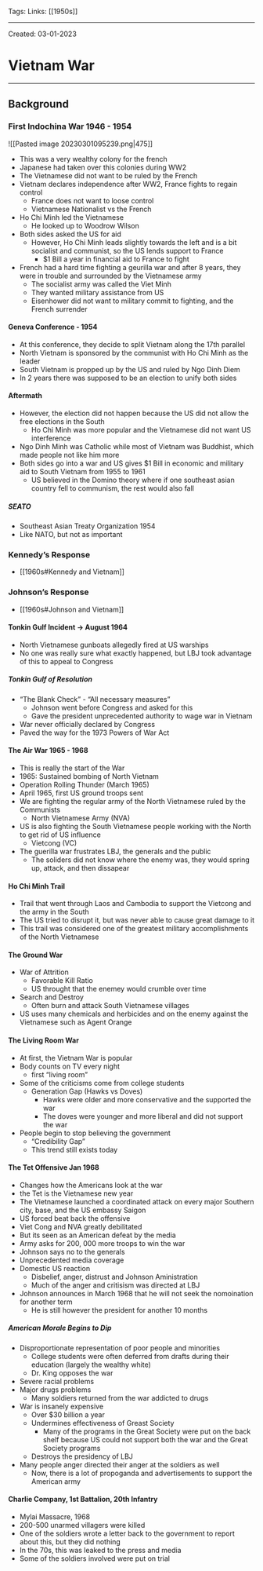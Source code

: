 Tags:
Links: [[1950s]]

---
Created: 03-01-2023
# Vietnam War
---

## Background
### First Indochina War 1946 - 1954
![[Pasted image 20230301095239.png|475]]
- This was a very wealthy colony for the french
- Japanese had taken over this colonies during WW2
- The Vietnamese did not want to be ruled by the French
- Vietnam declares independence after WW2, France fights to regain control
	- France does not want to loose control
	- Vietnamese Nationalist vs the French
- Ho Chi Minh led the Vietnamese
	- He looked up to Woodrow Wilson
- Both sides asked the US for aid
	- However, Ho Chi Minh leads slightly towards the left and is a bit socialist and communist, so the US lends support to France
		- $1 Bill a year in financial aid to France to fight
- French had a hard time fighting a geurilla war and after 8 years, they were in trouble and surrounded by the Vietnamese army
	- The socialist army was called the Viet Minh
	- They wanted military assistance from US
	- Eisenhower did not want to military commit to fighting, and the French surrender
#### Geneva Conference - 1954
- At this conference, they decide to split Vietnam along the 17th parallel
- North Vietnam is sponsored by the communist with Ho Chi Minh as the leader
- South Vietnam is propped up by the US and ruled by Ngo Dinh Diem
- In 2 years there was supposed to be an election to unify both sides
#### Aftermath
- However, the election did not happen because the US did not allow the free elections in the South
	- Ho Chi Minh was more popular and the Vietnamese did not want US interference
- Ngo Dinh Minh was Catholic while most of Vietnam was Buddhist, which made people not like him more
- Both sides go into a war and US gives $1 Bill in economic and military aid to South Vietnam from 1955 to 1961
	- US believed in the Domino theory where if one southeast asian country fell to communism, the rest would also fall
##### SEATO
- Southeast Asian Treaty Organization 1954
- Like NATO, but not as important

### Kennedy’s Response
- [[1960s#Kennedy and Vietnam]]

### Johnson’s Response
- [[1960s#Johnson and Vietnam]]
#### Tonkin Gulf Incident → August 1964
- North Vietnamese gunboats allegedly fired at US warships
- No one was really sure what exactly happened, but LBJ took advantage of this to appeal to Congress
##### Tonkin Gulf of Resolution
- “The Blank Check” - “All necessary measures”
	- Johnson went before Congress and asked for this
	- Gave the president unprecedented authority to wage war in Vietnam
- War never officially declared by Congress
- Paved the way for the 1973 Powers of War Act
#### The Air War 1965 - 1968
- This is really the start of the War
- 1965: Sustained bombing of North Vietnam
- Operation Rolling Thunder (March 1965)
- April 1965, first US ground troops sent
- We are fighting the regular army of the North Vietnamese ruled by the Communists
	- North Vietnamese Army (NVA)
- US is also fighting the South Vietnamese people working with the North to get rid of US influence
	- Vietcong (VC)
- The guerilla war frustrates LBJ, the generals and the public
	- The soliders did not know where the enemy was, they would spring up, attack, and then dissapear
#### Ho Chi Minh Trail
- Trail that went through Laos and Cambodia to support the Vietcong and the army in the South
- The US tried to disrupt it, but was never able to cause great damage to it
- This trail was considered one of the greatest military accomplishments of the North Vietnamese
#### The Ground War
- War of Attrition
	- Favorable Kill Ratio
	- US throught that the enemey would crumble over time
- Search and Destroy
	- Often burn and attack South Vietnamese villages
- US uses many chemicals and herbicides and on the enemy against the Vietnamese such as Agent Orange 
#### The Living Room War
- At first, the Vietnam War is popular
- Body counts on TV every night
	- first  “living room”
- Some of the criticisms come from college students
	- Generation Gap (Hawks vs Doves)
		- Hawks were older and more conservative and the supported the war
		- The doves were younger and more liberal and did not support the war
- People begin to stop believing the government
	- “Credibility Gap”
	- This trend still exists today
#### The Tet Offensive Jan 1968
- Changes how the Americans look at the war
- the Tet is the Vietnamese new year
- The Vietnamese launched a coordinated attack on every major Southern city, base, and the US embassy Saigon
- US forced beat back the offensive
- Viet Cong and NVA greatly debilitated
- But its seen as an American defeat by the media
- Army asks for 200, 000 more troops to win the war
- Johnson says no to the generals
- Unprecedented media coverage
- Domestic US reaction
	- Disbelief, anger, distrust and Johnson Aministration
	- Much of the anger and critisism was directed at LBJ
- Johnson announces in March 1968 that he will not seek the nomoination for another term
	- He is still however the president for another 10 months
##### American Morale Begins to Dip
- Disproportionate representation of poor people and minorities
	- College students were often deferred from drafts during their education (largely the wealthy white)
	- Dr. King opposes the war
- Severe racial problems
- Major drugs problems
	- Many soldiers returned from the war addicted to drugs
- War is insanely expensive
	- Over $30 billion a year
	- Undermines effectiveness of Greast Society
		- Many of the programs in the Great Society were put on the back shelf because US could not support both the war and the Great Society programs
	- Destroys the presidency of LBJ
- Many people anger directed their anger at the soldiers as well
	- Now, there is a lot of propoganda and advertisements to support the American army
#### Charlie Company, 1st Battalion, 20th Infantry
- Mylai Massacre, 1968
- 200-500 unarmed villagers were killed
- One of the soldiers wrote a letter back to the government to report about this, but they did nothing
- In the 70s, this was leaked to the press and media
- Some of the soldiers involved were put on trial
